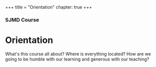 +++
title = "Orientation"
chapter: true
+++
### SJMD Course
# Orientation

What's this course all about? Where is everything located? How are we going to be humble with our learning and generous with our teaching?

